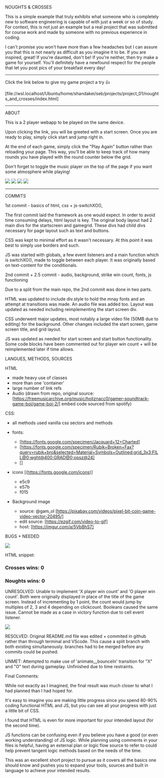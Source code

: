 NOUGHTS & CROSSES

This is a simple example that truly exhibits what someone who is completely new to software engineering is capable of with just a week or so of study. 
For context, this is not just an example but a real project that was submitted for course work and made by someone with no previous experience in coding. 

I can't promise you won't have more than a few headaches but I can assure you that this is not nearly as difficult as you imagine it to be. 
If you are inspired, great! If you're daunted, don't be! If you're neither, then try make a game for yourself. You'll definitely have a newfound respect for the people that let you post pics of your breakfast every day!

---------------------------------------------------------------------------------------------------------------------------------------------------------

Click the link below to give my game project a try 👍

[file://wsl.localhost/Ubuntu/home/shandakei/seb/projects/project_01/noughts_and_crosses/index.html]


---------------------------------------------------------------------------------------------------------------------------------------------------------

ABOUT

This is a 2 player webapp to be played on the same device.

Upon clicking the link, you will be greeted with a start screen. Once you are ready to play, simply click start and jump right in.

At the end of each game, simply click the "Play Again" button rather than reloading your page. This way, you'll be able to keep track of how many rounds you have played with the round counter below the grid.

Don't forget to toggle the music player on the top of the page if you want some atmosphere while playing!


<img src="media/startscreen.png">
<img src="media/start button.png">
<img src="media/music player.png">
<img src="media/gameplay.png">

---------------------------------------------------------------------------------------------------------------------------------------------------------

COMMITS

1st commit - basics of html, css + js-switchXO(),

The first commit laid the framework as one would expect.
In order to avoid time consuming delays, html layout is key. The original body layout had 2 main divs for the startscreen and gamegrid. 
These divs had child divs necessary for page layout such as text and buttons.

CSS was kept to minimal effort as it wasn't necessary. At this point it was best to simply use borders and such.

JS was started with globals, a few event listeners and a main function which is switchXO(), made to toggle between each player. It was originally based on text-content for the conditionals.

2nd commit + 2.5 commit - audio, background, strike win count, fonts, js functioning

Due to a split from the main repo, the 2nd commit was done in two parts.

HTML was updated to include div.style to hold the mnay fonts and an attempt at transitions was made. An audio file was added too.
Layout was updated as needed including reimplementing the start screen div.

CSS underwent major updates, most notably a large video file (50MB due to editing) for the background.
Other changes included the start screen, game screen title, and grid layout.

JS was updated as needed for start screen and start button functionality. Some code blocks have been commented out for player win count + will be reimplemented later if time allows.


LANGUES, METHODS, SOURCES

HTML 
- made heavy use of classes
- more than one 'container' 
- large number of link refs
- Audio (drawn from repo, original source: [https://freemusicarchive.org/music/holiznacc0/gamer-soundtrack-game-boi/game-boi-2/]
            embed code sourced from spotify)

CSS: 

- all methods used vanilla css sectors and methods
- fonts:
    - [https://fonts.google.com/specimen/Jacquard+12+Charted]
    - [https://fonts.google.com/specimen/Rubik+Broken+Fax?query=rubik+bro&selected=Material+Symbols+Outlined:grid_3x3:FILL@0;wght@400;GRAD@0;opsz@24]
    - []

- icons [(https://fonts.google.com/icons)]
    - e5c9
    - e57b
    - f015

- Background image
    - source: @gam_ol [https://pixabay.com/videos/pixel-bit-coin-game-video-vector-20495/]
    - edit source: [https://ezgif.com/video-to-gif]
    - host: [https://imgur.com/a/5VbBhS7]

BUGS + NEEDED <img src="">

<img src="media/Screenshot 2024-04-26 112045.png">

HTML snippet: <h3 class="scoreAll">Crosses wins: <span class = 'x-score'>0</span></h3>
              <h3 class="scoreAll">Noughts wins: <span class = 'o-score'>0</span></h3>

UNRESOLVED: Unable to implement 'X player win count' and 'O player win count'.
            Both were originally displayed in place of the title of the game screen. 
            Instead of incrementing by 1 point, the count would jump by multiples of 2, 3 and 4 depending on clickcount.
            Booleans caused the same issue.
            Cannot be made as a case in victory function due to cell event listener.


<img src="media/Screenshot 2024-04-26 000000.png">

RESOLVED: Original README.md file was edited + commited in github rather than through terminal and VScode.
          This cause a split branch with both existing simultaneously. branches had to be merged before any commits could be pushed.


<link rel="stylesheet" href="https://cdnjs.cloudflare.com/ajax/libs/animate.css/4.1.1/animate.min.css"> 

UNMET: Attempted to make use of 'animate__bounceIn' transition for "X" and "O" text during gameplay. Unfinished due to time restraints.


Final Comments:

While not exactly as I imagined, the final result was much closer to what I had planned than I had hoped for.

It's easy to imagine you are making little progress since you spend 80-90% coding functional HTML and JS, but you can see all your progress with just a little bit of CSS.

I found that HTML is even for more important for your intended layout (for the second time).

JS functions can be confusing even if you believe you have a good (or even working understanding) of JS logic. While planning using comments in your files is helpful, having an external plan or logic flow source to refer to could help prevent tangent logic methods based on the needs of the time. 

This was an excellent short project to pursue as it covers all the basics one should know and pushes you to expand your tools, sources and built in language to achieve your intended results.